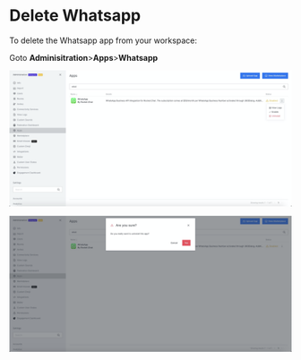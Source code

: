# Delete Whatsapp

To delete the Whatsapp app from your workspace:

Goto **Adminisitration**&gt;**Apps**&gt;**Whatsapp**

![](../../../../../.gitbook/assets/image%20%28589%29.png)

![](../../../../../.gitbook/assets/image%20%28588%29.png)

